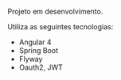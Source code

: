 Projeto em desenvolvimento.

Utiliza as seguintes tecnologias:

- Angular 4
- Spring Boot
- Flyway
- Oauth2, JWT

